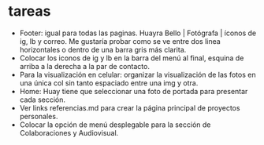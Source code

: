 # tareas

- Footer: igual para todas las paginas. Huayra Bello | Fotógrafa | íconos de ig, lb y correo. Me gustaría probar como se ve entre dos linea horizontales o dentro de una barra gris más clarita.
- Colocar los iconos de ig y lb en la barra del menú al final, esquina de arriba a la derecha a la par de contacto.
- Para la visualización en celular: organizar la visualización de las fotos en una única col sin tanto espaciado entre una img y otra.
- Home: Huay tiene que seleccionar una foto de portada para presentar cada sección.
- Ver links referencias.md para crear la página principal de proyectos personales.
- Colocar la opción de menú desplegable para la sección de Colaboraciones y Audiovisual.
